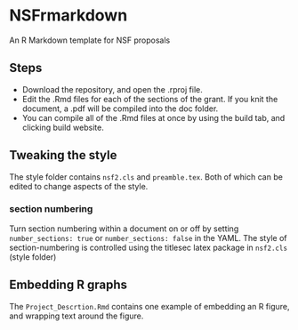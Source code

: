 # NSFrmarkdown
An R Markdown template for NSF proposals

## Steps

- Download the repository, and open the .rproj file.
- Edit the .Rmd files for each of the sections of the grant. If you knit the document, a .pdf will be compiled into the doc folder.
- You can compile all of the .Rmd files at once by using the build tab, and clicking build website.

## Tweaking the style

The style folder contains `nsf2.cls` and  `preamble.tex`. Both of which can be edited to change aspects of the style.

### section numbering

Turn section numbering within a document on or off by setting `number_sections: true` or `number_sections: false` in the YAML. The style of section-numbering is controlled using the titlesec latex package in `nsf2.cls` (style folder)

## Embedding R graphs

The `Project_Descrtion.Rmd` contains one example of embedding an R figure, and wrapping text around the figure.
